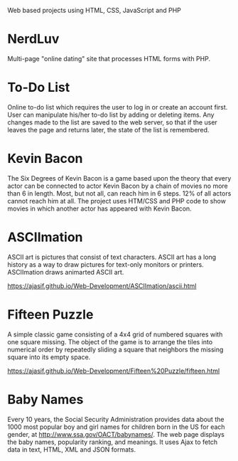 Web based projects using HTML, CSS, JavaScript and PHP

# NerdLuv

Multi-page "online dating" site that processes HTML forms with PHP. 

# To-Do List

Online to-do list which requires the user to log in or create an account first. User can manipulate his/her to-do list by adding or deleting items. Any changes made to the list are saved to the web server, so that if the user leaves the page and returns later, the state of the list is remembered. 

# Kevin Bacon

The Six Degrees of Kevin Bacon is a game based upon the theory that every actor can be connected to actor Kevin Bacon by a chain of movies no more than 6 in length. Most, but not all, can reach him in 6 steps. 12% of all actors cannot reach him at all. The project uses HTM/CSS and PHP code to show movies in which another actor has appeared with Kevin Bacon.

# ASCIImation

ASCII art is pictures that consist of text characters. ASCII art has a long history as a way to draw pictures for text-only monitors or printers. ASCIImation draws animarted ASCII art.

https://ajasif.github.io/Web-Development/ASCIImation/ascii.html

# Fifteen Puzzle
 
 A simple classic game consisting of a 4x4 grid of numbered squares with one square missing. The object of the game is to arrange the tiles into numerical order by repeatedly sliding a square that neighbors the missing square into its empty space. 
 
https://ajasif.github.io/Web-Development/Fifteen%20Puzzle/fifteen.html
 
 # Baby Names
 
 Every 10 years, the Social Security Administration provides data about the 1000 most popular boy and girl names for children born in the US for each gender, at http://www.ssa.gov/OACT/babynames/. The web page displays the baby names, popularity ranking, and meanings. It uses Ajax to fetch data in text, HTML, XML and JSON formats. 
